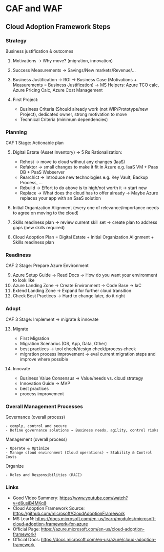 # CAF and WAF

## Cloud Adoption Framework Steps

### Strategy

Business justification & outcomes

1. Motivations → Why move? (migration, innovation)
2. Success Measurements → Savings/New markets/Revenue/...
3. Business Justification → ROI → Business Case (Motivations + Measurements = Business Justification) → MS Helpers: Azure TCO calc, Azure Pricing Calc, Azure Cost Management
4. First Project:

   - Business Criteria (Should already work (not WIP/Prototype/new Project), dedicated owner, strong motivation to move
   - Technical Criteria (minimum dependencies)

### Planning

CAF 1 Stage: Actionable plan

5. Digital Estate (Asset Inventory) → 5 Rs Rationalization:

   - Rehost → move to cloud without any changes (IaaS)
   - Refaktor → small changes to make it fit in Azure e.g. IaaS VM + Paas DB + PaaS Webserver
   - Rearchict → Introduce new technologies e.g. Key Vault, Backup Process, ...
   - Rebuild → Effort to do above is to high/not worth it → start new
   - Replace → What does the cloud has to offer already → Maybe Azure replaces your app with an SaaS solution

6. Initial Organization Alignment (every one of relevance/importance needs to agree on moving to the cloud)
7. Skills readiness plan → review current skill set → create plan to address gaps (new skills required)
8. Cloud Adoption Plan = Digital Estate + Initial Organization Alignment + Skills readiness plan

### Readiness

CAF 2 Stage: Prepare Azure Environment

9. Azure Setup Guide → Read Docs → How do you want your environment to look like
10. Azure Landing Zone → Create Environment → Code Base → IaC
11. Extend Landing Zone → Expand for further cloud transition
12. Check Best Practices → Hard to change later, do it right

### Adopt

CAF 3 Stage: Implement → migrate & innovate

13. Migrate

    - First Migration
    - Migration Scenarios (OS, App, Data, Other)
    - best practices → tool check/design check/process check
    - migration process improvement → eval current migration steps and improve where possible

14. Innovate

    - Business Value Consensus → Value/needs vs. cloud strategy
    - Innovation Guide → MVP
    - best practices
    - process improvement

### Overall Management Processes

Governance (overall process)

    - comply, control and secure
    - Define governance solutions → Business needs, agility, control risks

Management (overall process)

    - Operate & Optimize
    - Manage cloud environment (Cloud operations) → Stability & Control Costs

Organize

    - Roles and Responsibilities (RACI)

### Links

- Good Video Summery: <https://www.youtube.com/watch?v=d6usiB4MKq8>
- Cloud Adoption Framework Source: <https://github.com/microsoft/CloudAdoptionFramework>
- MS LearN: <https://docs.microsoft.com/en-us/learn/modules/microsoft-cloud-adoption-framework-for-azure>
- Official Page: <https://azure.microsoft.com/en-us/cloud-adoption-framework/>
- Official Docs: <https://docs.microsoft.com/en-us/azure/cloud-adoption-framework>
